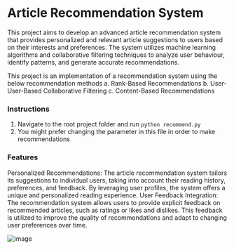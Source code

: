 # Article Recommendation System

This project aims to develop an advanced article recommendation system that provides personalized and relevant article suggestions to users based on their interests and preferences. The system utilizes machine learning algorithms and collaborative filtering techniques to analyze user behaviour, identify patterns, and generate accurate recommendations.

 This project is an implementation of a recommendation system using the below recommendation methods
a. Rank-Based Recommendations
b. User-User-Based Collaborative Filtering
c. Content-Based Recommendations
### Instructions
1. Navigate to the root project folder and run ```python recommend.py```
2. You might prefer changing the parameter in this file in order to make recommendations

### Features
Personalized Recommendations: The article recommendation system tailors its suggestions to individual users, taking into account their reading history, preferences, and feedback. By leveraging user profiles, the system offers a unique and personalized reading experience.
User Feedback Integration: The recommendation system allows users to provide explicit feedback on recommended articles, such as ratings or likes and dislikes. This feedback is utilized to improve the quality of recommendations and adapt to changing user preferences over time.

![image](https://github.com/dheeraz07/Article-Recommendation-System-Using-Python/assets/111170687/34ca509b-b25c-4211-ae60-7b91b6e7e574)

